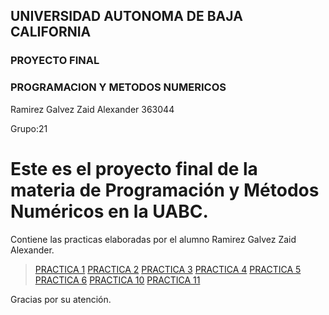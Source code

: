 ## UNIVERSIDAD AUTONOMA DE BAJA CALIFORNIA
### PROYECTO FINAL
### PROGRAMACION Y METODOS NUMERICOS

Ramirez Galvez Zaid Alexander
363044

Grupo:21


# Este es el proyecto final de la materia de Programación y Métodos Numéricos en la UABC.
Contiene las practicas elaboradas por el alumno Ramirez Galvez Zaid Alexander.

>[PRACTICA 1](https://github.com/zaid-ramirez/proyecto_pymn_grupo21/tree/main/PRACTICA1)
>[PRACTICA 2](https://github.com/zaid-ramirez/proyecto_pymn_grupo21/tree/main/PRACTICA%202)
>[PRACTICA 3](https://github.com/zaid-ramirez/proyecto_pymn_grupo21/tree/main/PRACTICA%203)
>[PRACTICA 4](https://github.com/zaid-ramirez/proyecto_pymn_grupo21/commit/00773f411a7ece829bfde4273f48e27fe8e56303)
>[PRACTICA 5](https://github.com/zaid-ramirez/proyecto_pymn_grupo21/commit/1f1c973ae230d06db8fb33798a3e9aab380043ce)
>[PRACTICA 6](https://github.com/zaid-ramirez/proyecto_pymn_grupo21/commit/6896530b0c3de04c002fd1ebbcc3756b7aa7b010)
>[PRACTICA 10](https://github.com/zaid-ramirez/proyecto_pymn_grupo21/tree/main/PRACTICA%2010)
>[PRACTICA 11](https://github.com/zaid-ramirez/proyecto_pymn_grupo21/tree/main/PRACTICA%2011)

Gracias por su atención.


